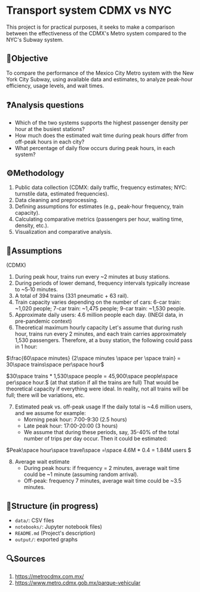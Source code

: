 # Transport system CDMX vs NYC
This project is for practical purposes, it seeks to make a comparison between the effectiveness of the CDMX's Metro system compared to the NYC's Subway system.

## 🎯Objective
To compare the performance of the Mexico City Metro system with the New York City Subway, using available data and estimates, to analyze peak-hour efficiency, usage levels, and wait times.

## ❓Analysis questions
- Which of the two systems supports the highest passenger density per hour at the busiest stations?
- How much does the estimated wait time during peak hours differ from off-peak hours in each city?
- What percentage of daily flow occurs during peak hours, in each system?

## ⚙️Methodology
1. Public data collection (CDMX: daily traffic, frequency estimates; NYC: turnstile data, estimated frequencies).
2. Data cleaning and preprocessing.
3. Defining assumptions for estimates (e.g., peak-hour frequency, train capacity).
4. Calculating comparative metrics (passengers per hour, waiting time, density, etc.).
5. Visualization and comparative analysis.

## 🧮Assumptions
(CDMX)
1. During peak hour, trains run every ~2 minutes at busy stations.
2. During periods of lower demand, frequency intervals typically increase to ~5‑10 minutes.
3. A total of 394 trains (331 pneumatic + 63 rail).
4. Train capacity varies depending on the number of cars: 6-car train: ~1,020 people; 7-car train: ~1,475 people; 9-car train: ~1,530 people.
5. Approximate daily users: 4.6 million people each day. (INEGI data, in pre-pandemic context)
6. Theoretical maximum hourly capacity 
Let's assume that during rush hour, trains run every 2 minutes, and each train carries approximately 1,530 passengers. Therefore, at a busy station, the following could pass in 1 hour:

$\frac{60\space minutes} {2\space minutes \space per \space train} = 30\space trains\space per\space hour$

$30\space trains * 1,530\space people = 45,900\space people\space per\space hour.$ (at that station if all the trains are full)
That would be theoretical capacity if everything were ideal. In reality, not all trains will be full; there will be variations, etc.

7. Estimated peak vs. off-peak usage
If the daily total is ~4.6 million users, and we assume for example:
    - Morning peak hour: 7:00-9:30 (2.5 hours)
    - Late peak hour: 17:00-20:00 (3 hours)
    - We assume that during these periods, say, 35-40% of the total number of trips per day occur.
Then it could be estimated:

$Peak\space hour\space travel\space =\space 4.6M * 0.4 = 1.84M users $

8. Average wait estimate
    - During peak hours: if frequency = 2 minutes, average wait time could be ~1 minute (assuming random arrival).
    - Off-peak: frequency 7 minutes, average wait time could be ~3.5 minutes.

## 📁Structure (in progress)
- `data/`: CSV files  
- `notebooks/`: Jupyter notebook files)  
- `README.md` (Project's description)  
- `output/`: exported graphs
  
## 🔍Sources
1. https://metrocdmx.com.mx/
2. https://www.metro.cdmx.gob.mx/parque-vehicular

